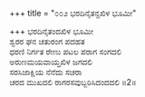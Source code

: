 +++
title = "೦೦೨ ಭರದಿನೈತನ್ದಖಿಳ ಭೂಮೀ"

+++
ಭರದಿನೈತಂದಖಿಳ ಭೂಮೀ  
ಶ್ವರರ ಘನ ಚತುರಂಗ ಪದಹತ  
ಧರಣಿ ನಿರ್ಗತ ರೇಣು ಪಟಲ ಪರಾಗ ಸಂಗದಲಿ   
ಅರುಣಮಯವಾಯ್ತಖಿಳ ಜಗದಲಿ  
ಸರಸಿಜಾಕ್ಷಿಯ ನೆನೆದು ಸಚರಾ  
ಚರದ ಮುಖದಲಿ ರಾಗರಸವುಬ್ಬರಿಸಿದಂದದಲಿ      ॥2॥